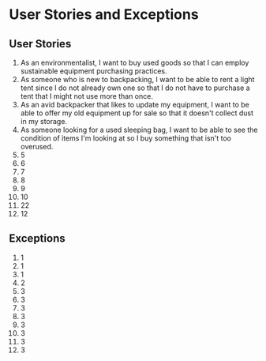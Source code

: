 # User Stories and Exceptions

## User Stories
1. As an environmentalist, I want to buy used goods so that I can employ sustainable equipment purchasing practices.
2. As someone who is new to backpacking, I want to be able to rent a light tent since I do not already own one so that I do not have to purchase a tent that I might not use more than once.
3. As an avid backpacker that likes to update my equipment, I want to be able to offer my old equipment up for sale so that it doesn't collect dust in my storage.
4. As someone looking for a used sleeping bag, I want to be able to see the condition of items I'm looking at so I buy something that isn't too overused.
5. 5
6. 6
7. 7
8. 8
9. 9
10. 10
11. 22
12. 12


## Exceptions
1. 1
2. 1
3. 1
4. 2
5. 3
6. 3
7. 3
8. 3
9. 3
10. 3
11. 3
12. 3
